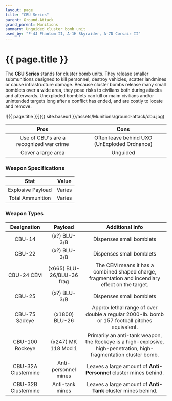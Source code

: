 ```yaml
---
layout: page
title: "CBU Series"
parent: Ground-Attack
grand_parent: Munitions
summary: Unguided cluster bomb unit
used_by: "F-4J Phantom II, A-1H Skyraider, A-7D Corsair II"
---
```


# {{ page.title }}

The **CBU Series** stands for cluster bomb units. They release smaller submunitions designed to kill personnel, destroy vehicles, scatter landmines or cause infrastructure damage. Because cluster bombs release many small bomblets over a wide area, they pose risks to civilians both during attacks and afterwards. Unexploded bomblets can kill or maim civilians and/or unintended targets long after a conflict has ended, and are costly to locate and remove.

![{{ page.title }}]({{ site.baseurl }}/assets/Munitions/ground-attack/cbu.jpg)

| Pros | Cons |
| :---: | :---: |
| Use of CBU's are a recognized war crime | Often leave behind UXO (UnExploded Ordnance) |
| Cover a large area | Unguided |

### Weapon Specifications

| Stat | Value |
|:-----:|:-----:|
| Explosive Payload | Varies |
| Total Ammunition | Varies |

### Weapon Types

| Designation | Payload | Additional Info |
| :--------: | :----: | :------------: |
| CBU-14 | (x?) BLU-3/B | Dispenses small bomblets |
| CBU-22 | (x?) BLU-3/B | Dispenses small bomblets |
| CBU-24 CEM | (x665) BLU-26/BLU-36 frag | The CEM means it has a combined shaped charge, fragmentation and incendiary effect on the target. |
| CBU-25 | (x?) BLU-3/B | Dispenses small bomblets |
| CBU-75 Sadeye | (x1800) BLU-26 | Approx lethal range of over double a regular 2000-lb. bomb or 157 football pitches equivalent. |
| CBU-100 Rockeye | (x247) MK 118 Mod 1 | Primarily an anti-tank weapon, the Rockeye is a high-explosive, high-penetration, high-fragmentation cluster bomb. |
| CBU-32A Clustermine | Anti-personnel mines | Leaves a large amount of **Anti-Personnel** cluster mines behind. |
| CBU-32B Clustermine | Anti-tank mines | Leaves a large amount of **Anti-Tank** cluster mines behind. |
